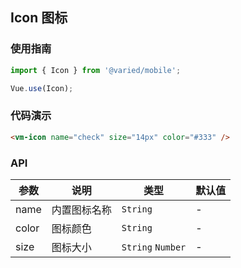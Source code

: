 ## Icon 图标

### 使用指南
``` javascript
import { Icon } from '@varied/mobile';

Vue.use(Icon);
```
### 代码演示
```html
<vm-icon name="check" size="14px" color="#333" />
```

### API

| 参数 | 说明 | 类型 | 默认值 |
|------|------|------|------|
| name | 内置图标名称 | `String` |-|
| color | 图标颜色 | `String` |- |
| size | 图标大小 | `String` `Number` |-|
